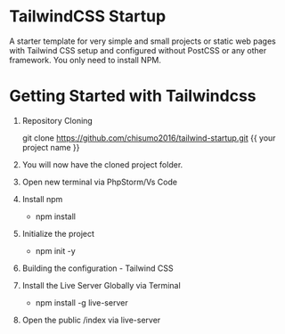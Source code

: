 # TailwindCSS Startup
A starter template for very simple and small projects or static web pages with Tailwind CSS setup and configured without PostCSS or any other framework. You only need to install NPM.

# Getting Started with Tailwindcss
1. Repository Cloning
   
    git clone https://github.com/chisumo2016/tailwind-startup.git {{ your project name }}  


2. You will now have the cloned project folder.


3. Open new terminal via PhpStorm/Vs Code


4. Install npm

    * npm install
    

5. Initialize the project

    * npm init -y 
 

6. Building the configuration - Tailwind CSS 


7. Install the Live Server Globally  via Terminal 

    * npm install -g live-server


8. Open the public /index via live-server 